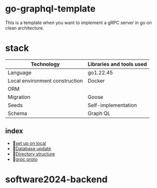 # go-graphql-template

This is a template when you want to implement a gRPC server in go on
clean architecture.

# stack

| Technology                     | Libraries and tools used |
| ------------------------------ | ------------------------ |
| Language                       | go1.22.45                |
| Local environment construction | Docker                   |
| ORM                            |
| Migration                      | Goose                    |
| Seeds                          | Self-implementation      |
| Schema                         | Graph QL                 |

## index

- 🌳[set up on local](./docs/setUp.md)
- 🍏[Database update](./docs/migration.md)
- 📗[Directory structure](./docs/strucure.md)
- 🍓[grpc proto](./docs/proto.md)
# software2024-backend
